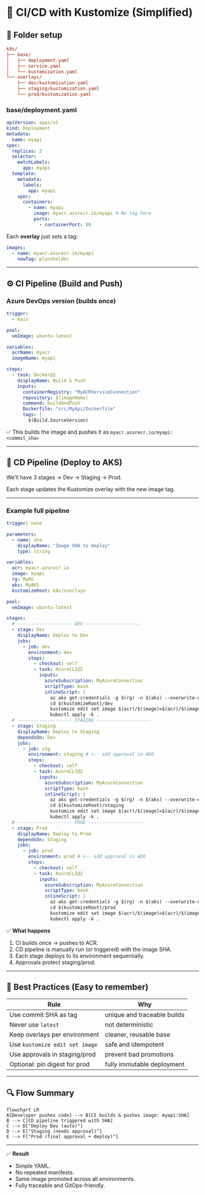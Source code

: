# 🧩 CI/CD with Kustomize (Simplified)

## 🧱 Folder setup

```ini
k8s/
├── base/
│   ├── deployment.yaml
│   ├── service.yaml
│   └── kustomization.yaml
└── overlays/
    ├── dev/kustomization.yaml
    ├── staging/kustomization.yaml
    └── prod/kustomization.yaml
```

### base/deployment.yaml

```yaml
apiVersion: apps/v1
kind: Deployment
metadata:
  name: myapi
spec:
  replicas: 2
  selector:
    matchLabels:
      app: myapi
  template:
    metadata:
      labels:
        app: myapi
    spec:
      containers:
        - name: myapi
          image: myacr.azurecr.io/myapi # No tag here
          ports:
            - containerPort: 80
```

Each **overlay** just sets a tag:

```yaml
images:
  - name: myacr.azurecr.io/myapi
    newTag: placeholder
```

---

## ⚙️ CI Pipeline (Build and Push)

### Azure DevOps version (builds once)

```yaml
trigger:
  - main

pool:
  vmImage: ubuntu-latest

variables:
  acrName: myacr
  imageName: myapi

steps:
  - task: Docker@2
    displayName: Build & Push
    inputs:
      containerRegistry: "MyACRServiceConnection"
      repository: $(imageName)
      command: buildAndPush
      Dockerfile: "src/MyApi/Dockerfile"
      tags: |
        $(Build.SourceVersion)
```

✅ This builds the image and pushes it as
`myacr.azurecr.io/myapi:<commit_sha>`

---

## 🚀 CD Pipeline (Deploy to AKS)

We’ll have 3 stages → Dev → Staging → Prod.

Each stage updates the Kustomize overlay with the new image tag.

---

### Example full pipeline

```yaml
trigger: none

parameters:
  - name: sha
    displayName: "Image SHA to deploy"
    type: string

variables:
  acr: myacr.azurecr.io
  image: myapi
  rg: MyRG
  aks: MyAKS
  kustomizeRoot: k8s/overlays

pool:
  vmImage: ubuntu-latest

stages:
  # -------------------- DEV --------------------
  - stage: Dev
    displayName: Deploy to Dev
    jobs:
      - job: dev
        environment: dev
        steps:
          - checkout: self
          - task: AzureCLI@2
            inputs:
              azureSubscription: MyAzureConnection
              scriptType: bash
              inlineScript: |
                az aks get-credentials -g $(rg) -n $(aks) --overwrite-existing
                cd $(kustomizeRoot)/dev
                kustomize edit set image $(acr)/$(image)=$(acr)/$(image):${{ parameters.sha }}
                kubectl apply -k .
  # -------------------- STAGING --------------------
  - stage: Staging
    displayName: Deploy to Staging
    dependsOn: Dev
    jobs:
      - job: stg
        environment: staging # <-- add approval in ADO
        steps:
          - checkout: self
          - task: AzureCLI@2
            inputs:
              azureSubscription: MyAzureConnection
              scriptType: bash
              inlineScript: |
                az aks get-credentials -g $(rg) -n $(aks) --overwrite-existing
                cd $(kustomizeRoot)/staging
                kustomize edit set image $(acr)/$(image)=$(acr)/$(image):${{ parameters.sha }}
                kubectl apply -k .
  # -------------------- PROD --------------------
  - stage: Prod
    displayName: Deploy to Prod
    dependsOn: Staging
    jobs:
      - job: prod
        environment: prod # <-- add approval in ADO
        steps:
          - checkout: self
          - task: AzureCLI@2
            inputs:
              azureSubscription: MyAzureConnection
              scriptType: bash
              inlineScript: |
                az aks get-credentials -g $(rg) -n $(aks) --overwrite-existing
                cd $(kustomizeRoot)/prod
                kustomize edit set image $(acr)/$(image)=$(acr)/$(image):${{ parameters.sha }}
                kubectl apply -k .
```

✅ **What happens**

1. CI builds once → pushes to ACR.
2. CD pipeline is manually run (or triggered) with the image SHA.
3. Each stage deploys to its environment sequentially.
4. Approvals protect staging/prod.

---

## 🧠 Best Practices (Easy to remember)

| Rule                           | Why                         |
| ------------------------------ | --------------------------- |
| Use commit SHA as tag          | unique and traceable builds |
| Never use `latest`             | not deterministic           |
| Keep overlays per environment  | cleaner, reusable base      |
| Use `kustomize edit set image` | safe and idempotent         |
| Use approvals in staging/prod  | prevent bad promotions      |
| Optional: pin digest for prod  | fully immutable deployment  |

---

## 🔍 Flow Summary

```mermaid
flowchart LR
A[Developer pushes code] --> B[CI builds & pushes image: myapi:SHA]
B --> C[CD pipeline triggered with SHA]
C --> D["Deploy Dev (auto)"]
D --> E["Staging (needs approval)"]
E --> F["Prod (final approval + deploy)"]
```

---

✅ **Result**

- Simple YAML.
- No repeated manifests.
- Same image promoted across all environments.
- Fully traceable and GitOps-friendly.
